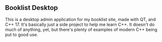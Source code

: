 ## Booklist Desktop

This is a desktop admin application for my booklist site, made with QT, and C++ 17. It's basically just a side project to help me learn C++.  It doesn't do much of anything, yet, but there's plenty of examples of modern C++ being put to good use.
